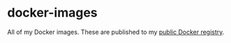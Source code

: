 # docker-images
All of my Docker images. These are published to my [public Docker registry](https://hub.docker.com/r/andyschott/public).
